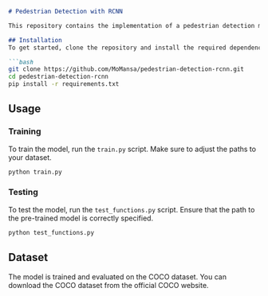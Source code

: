 ```markdown
# Pedestrian Detection with RCNN

This repository contains the implementation of a pedestrian detection model using a Region-based Convolutional Neural Network (RCNN) with the COCO dataset.

## Installation
To get started, clone the repository and install the required dependencies:

```bash
git clone https://github.com/MoMansa/pedestrian-detection-rcnn.git
cd pedestrian-detection-rcnn
pip install -r requirements.txt
```

## Usage

### Training
To train the model, run the `train.py` script. Make sure to adjust the paths to your dataset.

```bash
python train.py
```

### Testing
To test the model, run the `test_functions.py` script. Ensure that the path to the pre-trained model is correctly specified.

```bash
python test_functions.py
```

## Dataset
The model is trained and evaluated on the COCO dataset. You can download the COCO dataset from the official COCO website.
```
